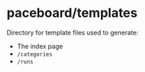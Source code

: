 # paceboard/templates

Directory for template files used to generate:

* The index page
* `/categories`
* `/runs`